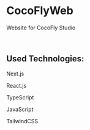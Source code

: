 # CocoFlyWeb
<p>Website for CocoFly Studio</p><br>

## Used Technologies:
<p>Next.js</p>
<p>React.js</p>
<p>TypeScript</p>
<p>JavaScript</p>
<p>TailwindCSS</p>
